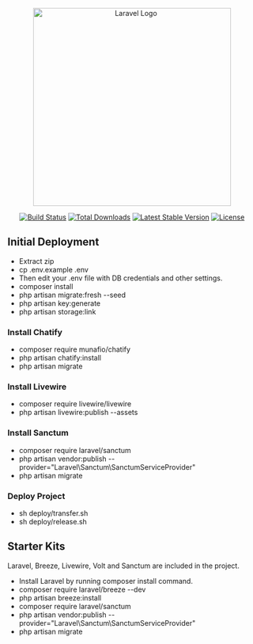 <p align="center"><a href="https://laravel.com" target="_blank"><img src="https://raw.githubusercontent.com/laravel/art/master/logo-lockup/5%20SVG/2%20CMYK/1%20Full%20Color/laravel-logolockup-cmyk-red.svg" width="400" alt="Laravel Logo"></a></p>

<p align="center">
<a href="https://github.com/laravel/framework/actions"><img src="https://github.com/laravel/framework/workflows/tests/badge.svg" alt="Build Status"></a>
<a href="https://packagist.org/packages/laravel/framework"><img src="https://img.shields.io/packagist/dt/laravel/framework" alt="Total Downloads"></a>
<a href="https://packagist.org/packages/laravel/framework"><img src="https://img.shields.io/packagist/v/laravel/framework" alt="Latest Stable Version"></a>
<a href="https://packagist.org/packages/laravel/framework"><img src="https://img.shields.io/packagist/l/laravel/framework" alt="License"></a>
</p>

## Initial Deployment

- Extract zip
- cp .env.example .env
- Then edit your .env file with DB credentials and other settings.
- composer install
- php artisan migrate:fresh --seed
- php artisan key:generate
- php artisan storage:link

### Install Chatify
- composer require munafio/chatify
- php artisan chatify:install
- php artisan migrate

### Install Livewire
- composer require livewire/livewire
- php artisan livewire:publish --assets

### Install Sanctum
- composer require laravel/sanctum
- php artisan vendor:publish --provider="Laravel\Sanctum\SanctumServiceProvider"
- php artisan migrate

### Deploy Project
- sh deploy/transfer.sh
- sh deploy/release.sh

## Starter Kits

Laravel, Breeze, Livewire, Volt and Sanctum are included in the project.

- Install Laravel by running composer install command.
- composer require laravel/breeze --dev
- php artisan breeze:install
- composer require laravel/sanctum
- php artisan vendor:publish --provider="Laravel\Sanctum\SanctumServiceProvider"
- php artisan migrate
